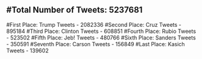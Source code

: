 #Total Number of Tweets: 5237681 
---
#First Place: Trump Tweets - 2082336
#Second Place: Cruz Tweets - 895184
#Third Place: Clinton Tweets - 608851
#Fourth Place: Rubio Tweets - 523502
#Fifth Place: Jeb! Tweets - 480766
#Sixth Place: Sanders Tweets - 350591
#Seventh Place: Carson Tweets - 156849
#Last Place: Kasich Tweets - 139602
